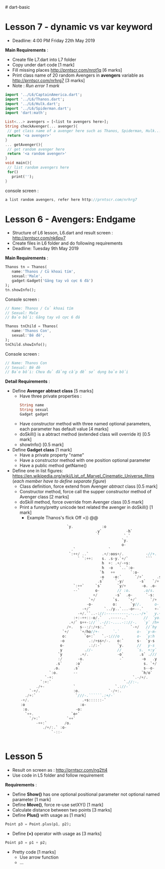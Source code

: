 ﻿﻿# dart-basic

# Lesson 7 - dynamic vs var keyword
* Deadline: 4:00 PM Friday 22th May 2019

**Main Requirements** : 

* Create file L7.dart into L7 folder
* Copy under dart code [1 mark]
* Fill missing places http://prntscr.com/nrot1q [6 marks]
* Print class name of 20 random Avengers in **avengers** variable as http://prntscr.com/nrhrg7 [3 marks]
* Note : *Run error 1 mark*
 ```dart
import '../L6/CaptainAmerica.dart';
import '../L6/Thanos.dart';
import '../L6/Hulk.dart';
import '../L6/Spiderman.dart';
import 'dart:math';

List<...> avengers = [<list to avengers here>];
String checkAvenger(... avenger){
  // get class name of a avenger here such as Thanos, Spiderman, Hulk...
  return '<a avenger>'
}
... getAvenger(){
  // get random avenger here
  return '<a random avenger>'
}
void main(){
  // list random avengers here
  for()
    print('');
}
```
console screen :
 ```dart
a list random avengers, refer here http://prntscr.com/nrhrg7
```

# Lesson 6 - Avengers: Endgame
* Structure of L6 lesson, L6.dart and result screen : http://prntscr.com/nk6pv7
* Create files in L6 folder and do following requirements
* Deadline: Tuesday 9th May 2019

**Main Requirements** : 
 ```dart
Thanos tn = Thanos(
    name:'Thanos / Củ khoai tím',
    sexual:'Male',
    gadget:Gadget('Găng tay vô cực 6 đá')
);
tn.showInfo();
```
Console screen :
 ```dart
// Name: Thanos / Củ khoai tím
// Sexual: Male
// Bảo bối: Găng tay vô cực 6 đá
```
 ```dart
Thanos tnChild = Thanos(
    name:'Thanos Con',
    sexual:'Bê đê',
);
tnChild.showInfo();
```
Console screen :
 ```dart
// Name: Thanos Con
// Sexual: Bê đê
// Bảo bối: Chưa đủ đẳng cấp để sử dụng bảo bối
 ``` 
**Detail Requirements** : 
-  Define **Avenger abtract class** [5 marks]
    + Have three private properties : 
        ```dart 
        String name 
        String sexual 
        Gadget gadget
        ```
    + Have constructor method with three named optional parameters, each parameter has default value [4 marks]
    + doSkill() is a abtract method (extended class will override it) [0.5 mark]
    + showInfo() [0.5 mark]
-  Define **Gadget class** [1 mark]
    + Have a private property "name"
    + Have a constructor method with one position optional parameter
    + Have a public method getName()
-  Define one in list figures: https://en.wikipedia.org/wiki/List_of_Marvel_Cinematic_Universe_films (*each member have to define separate figure*)
    + Class definition, force extend from Avenger *abtract* class [0.5 mark]
    + Constructor method, force call the supper constructor method of Avenger class [2 marks]
    + doSkill method, force override from Avenger class [0.5 mark]
    + Print a funny/pretty unicode text related the avenger in doSkill() [1 mark]
      - Example Thanos's flick Off =)) @@
```dart
                            `y.             :o                                          
                                         .y`           -h`                                          
                                          `           `.`                                           
                                                     `y.                                            
                                                     o-                                             
                              .`               `                                                    
                             `:++/ ..`      .+/:oos+/.          -//+.                               
                                 ` `:++:    s. .s-y.`+/`        ```        .-:::.                   
                                            h  +: .+/-+s:               `/+:.``./s                  
                                            h  -o   `..`:o-            :o.     `s-                  
                                           `h   ++       `:o-         :+`     `o-                   
                                           -o    -o:`      `/+`      .s`     `s-                    
                                          .s`     `-y/       -s`   `/+.     .o.                     
                               `:++`     `s`       `y/+       -o. .o-      -o`                      
                               --`       o-        // :o.      .o/s.      -o`                       
                                        +/        -s`  .o-      `-s:     .s`                        
                                      `+/        `s.    `+/`      `/+   .s.                         
                                     -o-         o:      `y//.      o- `s-                          
                                   -+/`      `../y..`...-o+--.`     +-`o-                           
                                 -+/.``..-://:----------.-...-/+`   y.+:                            
                               :+:-++::-o/.`   .-----..`       //  `yo:                             
                             .+/` s++-://``.-//:-....-:://-.   `y` /h+                              
                            /+.   s--:/:/+s:.`           `-+/   //`hy                               
                          `+/     `+/ho//+-      `.`        o-  `y-m-                               
                          o:        `o+:`   `.-:///o        o-  `y:h                                
                         -o           .:/+ss+/-.   o:`      s-  `y-s                                
                         o-           .:/:-`       `y.      //   y-s                                
                         y          .//-           //       `s.  +:y`                               
                        `y        .+/.             -o`       .s` .///                               
                        :/       -o.                -`        -o   .y                               
                       .s`      :o`                            s. `+/                               
                      .o.      .s`                             s--o-                                
                    `:o.       --                             `h/o`                                 
                  `-+:                                    `.-/+/.                                   
                `:+:`                                 `.//:-.                                       
              ./+-             `                  `.://-`                                           
           `-+/.               :o.             `-/+:.                                               
         ./+:`                  `///-.``````.:+/-`                                                  
       -+/.                        .+s::::::-`                                                      
       :o                         :o-                                                               
        :o.                     -o:                                                                 
         `++.                 `o+`                                                                  
           `/+:`            `++`                                                                    
              -++:`        /o.                                                                      
                 ./+/:.` :o-                                                                        
                     `-::-                                                                          
                                                                                                    

```

# Lesson 5
* Result on screen as : http://prntscr.com/ng2tt4
* Use code in L5 folder and follow requirement

**Requirements** : 
-  Define **Show()** has one optional positional parameter not optional named parameter [1 mark]
-  Define **Move()**, force re-use setXY() [1 mark]
-  Calculate distance between two points [3 marks]
-  Define **Plus()** with usage as [1 mark]
 ```dart
 Point p3 = Point.plus(p1, p2);
 ```
 -  Define **(+)** operator with usage as [3 marks]
 ```dart
 Point p3 = p1 + p2;
 ``` 
- Pretty code [1 marks]
  - Use arrow function
  - ...
